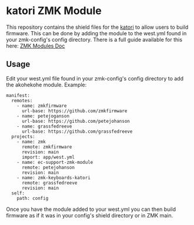 # katori ZMK Module

This repository contains the shield files for the [katori](https://github.com/taichan1113/katori) to allow users to build firmware. This can be done by adding the module to the west.yml found in your zmk-config's config directory. There is a full guide available for this here: [ZMK Modules Doc](https://zmk.dev/docs/features/modules)

## Usage

Edit your west.yml file found in your zmk-config's config directory to add the akohekohe module. Example:

```
manifest:
  remotes:
    - name: zmkfirmware
      url-base: https://github.com/zmkfirmware
    - name: petejoganson
      url-base: https://github.com/petejohanson
    - name: grassfedreeve
      url-base: https://github.com/grassfedreeve
  projects:
    - name: zmk
      remote: zmkfirmware
      revision: main
      import: app/west.yml
    - name: ec-support-zmk-module
      remote: petejohanson
      revision: main
    - name: zmk-keyboards-katori
      remote: grassfedreeve
      revision: main
  self:
    path: config
```
Once you have the module added to your west.yml you can then build firmware as if it was in your config's shield directory or in ZMK main.
